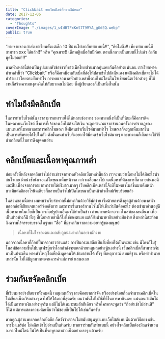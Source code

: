 ```yaml
---
title: "Clickbait ขยะไทม์ไลน์ที่กวาดไม่หมด"
date: 2017-12-06
categories:
  - "Thoughts"
coverImage: "./images/1_wIdBTFxKnS7T9MYA_gGdEQ.webp"
public: true
---
```


“ยายขายของเก่าส่งเขาเรียนตั้งแต่เด็ก 10 ปีผ่านไปเขากับทำแบบนี้!!”,
“คิดไม่ถึง!! เพียงทำแบบนี้ก็สามารถ xxx ได้แล้ว!!” หรือ
“คุณพระ!! เด็กหญิงเมื่อสิบปีก่อน ตอนนี้กลายเป็นแบบนี้ไปแล้ว ถึงกับพูดไม่ออก!!!”

พาดหัวเหล่านี้ต้องเป็นรูปแบบหัวข้อข่าวที่ชาวเน็ตไทยส่วนมากคุ้นเคยกันดีอย่างแน่นอน 
เราเรียกพาดหัวเหล่านี้ว่า “Clickbait” หรือก็คือเหมือนกับเบ็ดที่ล่อให้ปลาเข้าไปกัดนั่นเอง 
แต่ถึงคลิกเบ็ตจะไม่ได้ทำร้ายเราโดยตรงสักเท่าไร การพบเจอพาดหัวข่าวเหล่านี้ตามไทม์ไลน์ในโซเชียลเน็ตเวิร์กต่างๆ
ที่ใช้งานก็สร้างความหงุดหงิดให้กับบางคนไม่น้อย ซึ่งผู้เขียนเองก็เป็นหนึ่งในนั้น

# ทำไมถึงมีคลิกเบ็ต

ในการทำเว็บไซต์นั้น เราสามารถหารายได้ได้หลายช่องทาง 
ช่องทางหนึ่งที่เป็นที่นิยมก็คือการติดโฆษณาบนเว็บไซต์ 
ซึ่งการที่เจ้าของเว็บไซต์จะได้เงิน 
จะถูกคำนวณจากจำนวนครั้งการปรากฏของแบนเนอร์โฆษณาและการคลิกโฆษณา 
ยิ่งมีคนเข้าเว็บไซต์มากเท่าไร โฆษณาก็จะถูกเห็นมากขึ้น เป็นการเพิ่มรายได้ไปในตัว 
ดังนั้นคนทำเว็บจึงอยากให้มีคนเข้าเว็บไซต์มากๆ 
และบางคนก็เลือกจะใช้วิธีน่าเกลียดนี้ในการดึงดูดคนอ่าน

# คลิกเบ็ตและเนื้อหาคุณภาพต่ำ

บ่อยครั้งที่หลังจากคลิกเข้าไปอ่านข่าวจากพาดหัวคลิกเบ็ตเหล่านี้แล้ว 
เราจะพบว่าเนื้อหาไม่ได้มีอะไรน่าสนใจเลย มิหนำซ้ำยังเจอแต่โฆษณาเต็มหน้าจอ 
กว่าจะเลื่อนลงไปเจอเนื้อหาที่ต้องการก็ตาลายกันพอดี 
และสืบเนื่องจากการอยากหารายได้ปริมาณมากๆ 
เว็บคลิกเบ็ตเหล่านี้จึงมีโฆษณาโผล่ขึ้นมาเต็มหน้า 
บางทีแค่คลิกอะไรนิดเดียวก็กลายเป็นว่าไปเปิดโฆษณาเป็นหน้าต่างใหม่เรียบร้อยแล้ว

ในส่วนของเนื้อหา ผมพบว่าเว็บจำพวกนี้มักหากินด้วยวิธีมักง่าย 
เริ่มด้วยการดึงดูดผู้อ่านด้วยพาดหัวหลอกล่อที่เขียนจนเวอร์วังอลังการ 
และการเซ็นเซอร์ภาพไว้ไม่ให้เห็นว่ามันคืออะไร ต้องเข้ามาอ่านอยู่ดี 
เนื้อหาภายในเว็บก็เป็นการก๊อปรูปคนอื่นมาใช้ทำเป็นข่าว 
ถ่ายภาพหน้าจอจากโพสท์ของคนอื่นมาเพื่อเป็นข่าวบ้างก็มี ทั้งๆ 
ที่เนื้อหาเหล่านี้ก็ไม่ใช่ของตนเองแต่ก็ยังนำมาหากินอย่างมักง่าย 
สิ่งเหล่านี้สะท้อนถึงความไร้จรรยาบรรณในฐานะ “สื่อ” ที่มุ่งหากินจากความอยากรู้ของมนุษย์

> เนื้อหาที่ไม่ใช่ของตนเองกลับถูกนำมาหากินอย่างมักง่าย

นอกจากเนื้อหาที่ก๊อปปี้มาจากชาวบ้านแล้ว การปั่นกระแสถือเป็นสิ่งที่พบได้เป็นระยะ เช่น 
มีใครก็ไม่รู้โพสท์ข้อความขึ้นไปบนเฟซบุ๊กว่าโลกกำลังจะแตกด้วยเหตุผลอย่างนู้นอย่างนี้ 
เว็บคลิกเบ็ตก็สามารถจับมาเป็นประเด็น พาดหัวใหญ่โตเพื่อดึงดูดคนให้เข้ามาอ่านได้
ทั้งๆ ที่เหตุการณ์ สมมติฐาน หรือคำทำนายเหล่านั้น 
ไม่ได้มีมูลมากพอจนควรค่าแก่การนำเสนอเลย

# ร่วมกันขจัดคลิกเบ็ต

ที่เขียนมาอย่างยืดยาวทั้งหมดนี้ เหตุผลหลักๆ เลยคืออยากกำจัด
หรืออย่างน้อยก็ลดจำนวนคลิกเบ็ตในโซเชียลเน็ตเวิร์กต่างๆ ลงไปให้ได้มากที่สุดครับ 
ผมว่ามันไม่ใช่วิธีที่ดีในการหากินเลย แน่นอนว่ามันไม่ได้เป็นการหาเงินอย่างทุจริต 
แต่ก็ไม่ได้เหมาะสมสักทีเดียว หรือใครอาจะพูดว่า “ก็อย่าเข้าไปอ่านสิ” ก็ได้ 
แต่การแสดงความคิดเห็นว่าไม่ชอบก็เป็นไปได้เช่นกันครับ

หากคุณผู้อ่านพบเจอคลิกเบ็ตอีก 
ก็หวังว่าเราจะไม่สนับสนุนรูปแบบเว็บไซต์แบบนั้นด้วยวิธีอย่างเช่น การไม่แชร์ต่อ 
ไม่คลิกเข้าไปอ่านเป็นต้นครับ หากเราร่วมกันทำแบบนี้ 
อย่างไรคลิกเบ็ตต้องมีลดจำนวนลงจากไทม์ไลน์
ไม่ให้เป็นที่รกหูรกตาชาวเน็ตอย่างเราๆ แล้วครับ
